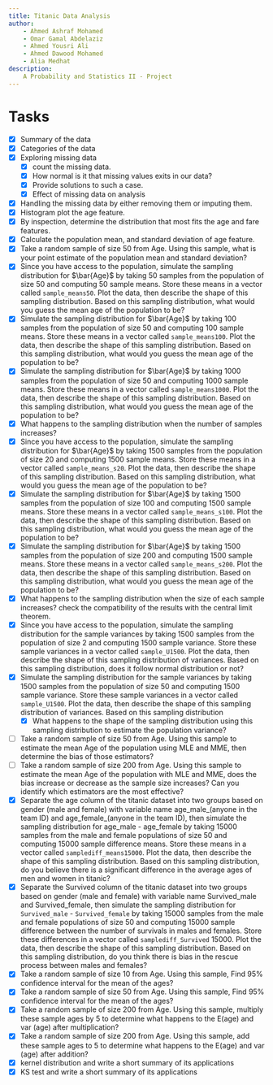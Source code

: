 ```yaml
---
title: Titanic Data Analysis
author: 
    - Ahmed Ashraf Mohamed
    - Omar Gamal Abdelaziz
    - Ahmed Yousri Ali
    - Ahmed Dawood Mohamed
    - Alia Medhat
description: 
    A Probability and Statistics II - Project
---
```


# Tasks

- [x] Summary of the data
- [x] Categories of the data
- [x] Exploring missing data
    - [x] count the missing data.
    - [x] How normal is it that missing values exits in our data?
    - [x] Provide solutions to such a case.
    - [x] Effect of missing data on analysis
- [x] Handling the missing data by either removing them or imputing them.
- [x] Histogram plot the age feature.
- [x] By inspection, determine the distribution that most fits the age and fare features.
- [x] Calculate the population mean, and standard deviation of age feature.
- [x] Take a random sample of size 50 from Age. Using this sample, what is your point estimate of the population mean and standard deviation?
- [x] Since you have access to the population, simulate the sampling distribution for $\bar{Age}$ by taking 50 samples from the population of size 50 and computing 50 sample means. Store these means in a vector called `sample_means50`. Plot the data, then describe the shape of this sampling distribution. Based on this sampling distribution, what would you guess the mean age of the population to be?
- [x] Simulate the sampling distribution for $\bar{Age}$ by taking 100 samples from the population of size 50 and computing 100 sample means. Store these means in a vector called `sample_means100`. Plot the data, then describe the shape of this sampling distribution. Based on this sampling distribution, what would you guess the mean age of the population to be?
- [x] Simulate the sampling distribution for $\bar{Age}$ by taking 1000 samples from the population of size 50 and computing 1000 sample means. Store these means in a vector called `sample_means1000`. Plot the data, then describe the shape of this sampling distribution. Based on this sampling distribution, what would you guess the mean age of the population to be?
- [x] What happens to the sampling distribution when the number of samples increases?
- [x] Since you have access to the population, simulate the sampling distribution for $\bar{Age}$ by taking 1500 samples from the population of size 20 and computing 1500 sample means. Store these means in a vector called `sample_means_s20`. Plot the data, then describe the shape of this sampling distribution. Based on this sampling distribution, what would you guess the mean age of the population to be?
- [x] Simulate the sampling distribution for $\bar{Age}$ by taking 1500 samples from the population of size 100 and computing 1500 sample means. Store these means in a vector called `sample_means_s100`. Plot the data, then describe the shape of this sampling distribution. Based on this sampling distribution, what would you guess the mean age of the population to be?
- [x] Simulate the sampling distribution for $\bar{Age}$ by taking 1500 samples from the population of size 200 and computing 1500 sample means. Store these means in a vector called `sample_means_s200`. Plot the data, then describe the shape of this sampling distribution. Based on this sampling distribution, what would you guess the mean age of the population to be?
- [x] What happens to the sampling distribution when the size of each sample increases? check the compatibility of the results with the central limit theorem.
- [x]  Since you have access to the population, simulate the sampling distribution for the sample variances by taking 1500 samples from the population of size 2 and computing 1500 sample variance. Store these sample variances in a vector called `sample_U1500`. Plot the data, then describe the shape of this sampling distribution of variances. Based on this sampling distribution, does it follow normal distribution or not?
- [x] Simulate the sampling distribution for the sample variances by taking 1500 samples from the population of size 50 and computing 1500 sample variance. Store these sample variances in a vector called `sample_U1500`. Plot the data, then describe the shape of this sampling distribution of variances. Based on this sampling distribution
    - [x] What happens to the shape of the sampling distribution using this sampling distribution to estimate the population variance?
- [ ] Take a random sample of size 50 from Age. Using this sample to estimate the mean Age of the population using MLE and MME, then determine the bias of those estimators?
- [ ] Take a random sample of size 200 from Age. Using this sample to estimate the mean Age of the population with MLE and MME, does the bias increase or decrease as the sample size increases? Can you identify which estimators are the most effective?
- [x] Separate the age column of the titanic dataset into two groups based on gender (male and female) with variable name age_male_(anyone in the team ID) and age_female_(anyone in the team ID), then simulate the sampling distribution for age_male - age_female by taking 15000 samples from the male and female populations of size 50 and computing 15000 sample difference means. Store these means in a vector called `samplediff_means15000`. Plot the data, then describe the shape of this sampling distribution. Based on this sampling distribution, do you believe there is a significant difference in the average ages of men and women in titanic?
- [x] Separate the Survived column of the titanic dataset into two groups based on gender (male and female) with variable name Survived_male and Survived_female, then simulate the sampling distribution for `Survived_male` - `Survived_female` by taking 15000 samples from the male and female populations of size 50 and computing 15000 sample difference between the number of survivals in males and females. Store these differences in a vector called `samplediff_Survived` 15000. Plot the data, then describe the shape of this sampling distribution. Based on this sampling distribution, do you think there is bias in the rescue process between males and females?
- [x] Take a random sample of size 10 from Age. Using this sample, Find 95% confidence interval for the mean of the ages?
- [x] Take a random sample of size 50 from Age. Using this sample, Find 95% confidence interval for the mean of the ages?
- [x] Take a random sample of size 200 from Age. Using this sample, multiply these sample ages by 5 to determine what happens to the E(age) and var (age) after multiplication?
- [x]  Take a random sample of size 200 from Age. Using this sample, add these sample ages to 5 to determine what happens to the E(age) and var (age) after addition?
- [x] kernel distribution and write a short summary of its applications
- [x] KS test and write a short summary of its applications
